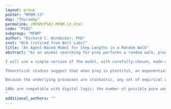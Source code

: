 ```yaml
---
layout: group
poster: "MFBM-13"
day: "Thursday"
permalink: /MFBM/PS02-MFBM-13.html
code: "PS02"
subgroup: "MFBM"
author: "Richard C. Windecker, PhD"
inst: "N/A (retired from Bell Labs)"
title: "An Agent-Based Model for Step Lengths in a Random Walk"
abstract: "As an animal searching for prey performs a random walk, processes in the animal’s nervous system make decisions that produce a distribution of step lengths. I will describe in detail an Agent-Based Model for how an animal’s nervous system might make these decisions. The “agents,” that I call “Simple Abstract Neurons,” are NON-deterministic generalizations of well-known digital logic gates. 

I will use a simple version of the model, with carefully-chosen, made-up parameters to illustrate central concepts. I will give a detailed example of how the model parameters can be adjusted to fit a set of empirical data; in this case, from a diving marine predator: an individual blue shark. The SAN model fits the shark data much more closely than the “best fit” of a theoretical, analytical model.

Theoretical studies suggest that when prey is plentiful, an exponential distribution of step lengths is effective. Otherwise, a power-law distribution is optimum. Animals follow such distributions only to the degree that evolutionary pressures may have resulted in an approximation that gives an acceptable balance of cost vs. benefit. But theory provides no insight as to how an animal might produce the observed behavior. The SAN model suggests some answers and makes testable predictions. For example, the model easily and naturally explains how an animal can follow an approximate power-law distribution while avoiding the implied infinities at very short and very long step lengths.

Because the underlying processes are stochastic, any set of empirical data is a sample from a range of possible sets. Model-generated “synthetic data” can be used to characterize this range. The model can also be used to perform very insightful “What if?” experiments.

SANs are compatible with digital logic; the number of possible pure and hybrid networks is huge. The potential is very large for the SAN model to be adapted to other animal behaviors besides random walks.
"
additional_authors: ""
---
```

